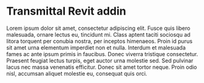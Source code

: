 # Transmittal Revit addin

Lorem ipsum dolor sit amet, consectetur adipiscing elit. Fusce quis libero malesuada, ornare lectus eu, tincidunt mi. Class aptent taciti sociosqu ad litora torquent per conubia nostra, per inceptos himenaeos. Proin id purus sit amet urna elementum imperdiet non et nulla. Interdum et malesuada fames ac ante ipsum primis in faucibus. Donec viverra tristique consectetur. Praesent feugiat lectus turpis, eget auctor urna molestie sed. Sed pulvinar lacus nec massa venenatis efficitur. Donec sit amet tortor neque. Proin odio nisl, accumsan aliquet molestie eu, consequat quis orci.
